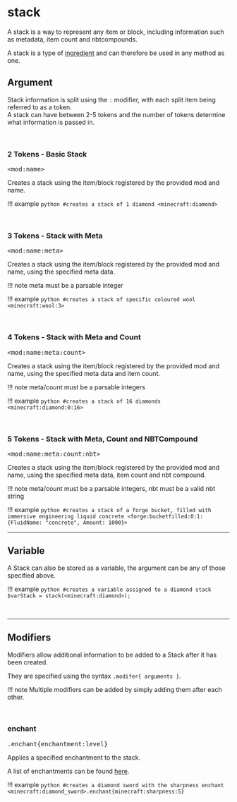 # stack

A stack is a way to represent any item or block, including information such as metadata, item count and nbtcompounds. 

A stack is a type of [ingredient](/arguments/ingredient/) and can therefore be used in any method as one.

## Argument
Stack information is split using the `:` modifier, with each split item being referred to as a token.  
A stack can have between 2-5 tokens and the number of tokens determine what information is passed in.

<br>

### 2 Tokens - Basic Stack
<pre>&lt;mod:name&gt;</pre>

Creates a stack using the item/block registered by the provided mod and name.

!!! example
	```python
	#creates a stack of 1 diamond
	<minecraft:diamond>
	```

<br>
	
### 3 Tokens - Stack with Meta
<pre>&lt;mod:name:meta&gt;</pre>

Creates a stack using the item/block registered by the provided mod and name, using the specified meta data.

!!! note
	meta must be a parsable integer

!!! example
	```python
	#creates a stack of specific coloured wool
	<minecraft:wool:3>
	```

<br>
	
### 4 Tokens - Stack with Meta and Count
<pre>&lt;mod:name:meta:count&gt;</pre>

Creates a stack using the item/block registered by the provided mod and name, using the specified meta data and item count.

!!! note
	meta/count must be a parsable integers

!!! example
	```python
	#creates a stack of 16 diamonds
	<minecraft:diamond:0:16>
	```

<br>
	
### 5 Tokens - Stack with Meta, Count and NBTCompound
<pre>&lt;mod:name:meta:count:nbt&gt;</pre>

Creates a stack using the item/block registered by the provided mod and name, using the specified meta data, item count and nbt compound.

!!! note
	meta/count must be a parsable integers, nbt must be a valid nbt string 

!!! example
	```python
	#creates a stack of a forge bucket, filled with immersive engineering liquid concrete
	<forge:bucketfilled:0:1:{FluidName: "concrete", Amount: 1000}>
	```
<br>

---
## Variable

A Stack can also be stored as a variable, the argument can be any of those specified above.	

!!! example
	```python
	#creates a variable assigned to a diamond stack
	$varStack = stack(<minecraft:diamond>);
	```

<br>

---
## Modifiers

Modifiers allow additional information to be added to a Stack after it has been created.

They are specified using the syntax `.modifer{ arguments }`.

!!! note
	Multiple modifiers can be added by simply adding them after each other.
	
<br>

### enchant
<pre>.enchant{enchantment:level}</pre>

Applies a specified enchantment to the stack.

A list of enchantments can be found [here](/glossary/enchantments/).

!!! example
	```python
	#creates a diamond sword with the sharpness enchant
	<minecraft:diamond_sword>.enchant{minecraft:sharpness:5}
	```